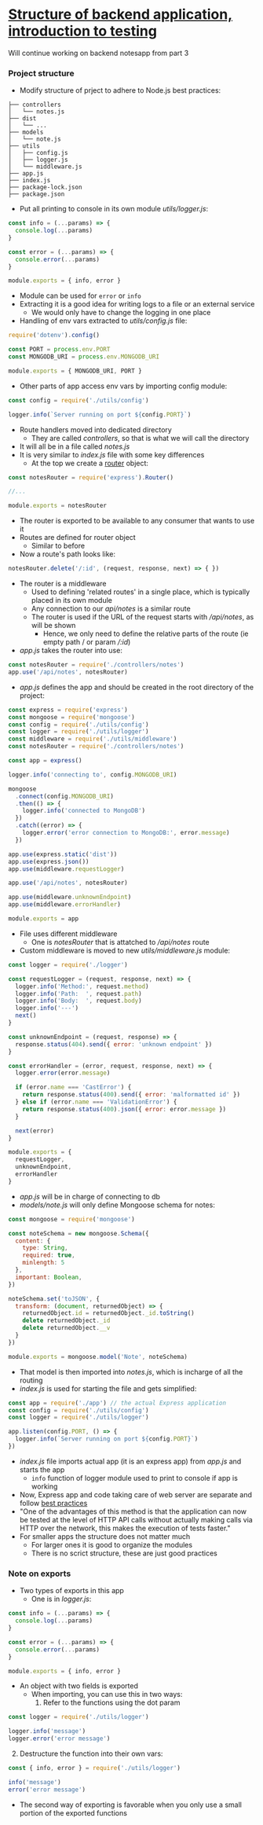 # [Structure of backend application, introduction to testing](https://fullstackopen.com/en/part4/structure_of_backend_application_introduction_to_testing)

Will continue working on backend notesapp from part 3

### Project structure

- Modify structure of prject to adhere to Node.js best practices:

```
├── controllers
│   └── notes.js
├── dist
│   └── ...
├── models
│   └── note.js
├── utils
│   ├── config.js
│   ├── logger.js
│   └── middleware.js  
├── app.js
├── index.js
├── package-lock.json
├── package.json
```

- Put all printing to console in its own module _utils/logger.js_:

```js
const info = (...params) => {
  console.log(...params)
}

const error = (...params) => {
  console.error(...params)
}

module.exports = { info, error }
```

- Module can be used for `error` or `info` 
- Extracting it is a good idea for writing logs to a file or an external service
  - We would only have to change the logging in one place 
- Handling of env vars extracted to _utils/config.js_ file:

```js
require('dotenv').config()

const PORT = process.env.PORT
const MONGODB_URI = process.env.MONGODB_URI

module.exports = { MONGODB_URI, PORT }
```

- Other parts of app access env vars by importing config module:

```js
const config = require('./utils/config')

logger.info(`Server running on port ${config.PORT}`)
```

- Route handlers moved into dedicated directory
  - They are called _controllers_, so that is what we will call the directory
- It will all be in a file called _notes.js_
- It is very similar to _index.js_ file with some key differences
  - At the top we create a [router](https://expressjs.com/en/api.html#router) object: 

```js
const notesRouter = require('express').Router()

//...

module.exports = notesRouter
```

 - The router is exported to be available to any consumer that wants to use it
 - Routes are defined for router object
   - Similar to before
 - Now a route's path looks like:

```js
notesRouter.delete('/:id', (request, response, next) => { })
```

- The router is a middleware
  - Used to defining 'related routes' in a single place, which is typically placed in its own module
  - Any connection to our _api/notes_ is a similar route
  - The router is used if the URL of the request starts with _/api/notes_, as will be shown 
    - Hence, we only need to define the relative parts of the route (ie empty path / or param _/:id_)
- _app.js_ takes the router into use:

```js
const notesRouter = require('./controllers/notes')
app.use('/api/notes', notesRouter)
```

- _app.js_ defines the app and should be created in the root directory of the project:

```js
const express = require('express')
const mongoose = require('mongoose')
const config = require('./utils/config')
const logger = require('./utils/logger')
const middleware = require('./utils/middleware')
const notesRouter = require('./controllers/notes')

const app = express()

logger.info('connecting to', config.MONGODB_URI)

mongoose
  .connect(config.MONGODB_URI)
  .then(() => {
    logger.info('connected to MongoDB')
  })
  .catch((error) => {
    logger.error('error connection to MongoDB:', error.message)
  })

app.use(express.static('dist'))
app.use(express.json())
app.use(middleware.requestLogger)

app.use('/api/notes', notesRouter)

app.use(middleware.unknownEndpoint)
app.use(middleware.errorHandler)

module.exports = app
```

- File uses different middleware
  - One is _notesRouter_ that is attatched to _/api/notes_ route 
- Custom middleware is moved to new _utils/middleware.js_ module:

```js
const logger = require('./logger')

const requestLogger = (request, response, next) => {
  logger.info('Method:', request.method)
  logger.info('Path:  ', request.path)
  logger.info('Body:  ', request.body)
  logger.info('---')
  next()
}

const unknownEndpoint = (request, response) => {
  response.status(404).send({ error: 'unknown endpoint' })
}

const errorHandler = (error, request, response, next) => {
  logger.error(error.message)

  if (error.name === 'CastError') {
    return response.status(400).send({ error: 'malformatted id' })
  } else if (error.name === 'ValidationError') {
    return response.status(400).json({ error: error.message })
  }

  next(error)
}

module.exports = {
  requestLogger,
  unknownEndpoint,
  errorHandler
}
```

- _app.js_ will be in charge of connecting to db 
- _models/note.js_ will only define Mongoose schema for notes:

```js
const mongoose = require('mongoose')

const noteSchema = new mongoose.Schema({
  content: {
    type: String,
    required: true,
    minlength: 5
  },
  important: Boolean,
})

noteSchema.set('toJSON', {
  transform: (document, returnedObject) => {
    returnedObject.id = returnedObject._id.toString()
    delete returnedObject._id
    delete returnedObject.__v
  }
})

module.exports = mongoose.model('Note', noteSchema)
```

- That model is then imported into _notes.js_, which is incharge of all the routing
- _index.js_ is used for starting the file and gets simplified:

```js
const app = require('./app') // the actual Express application
const config = require('./utils/config')
const logger = require('./utils/logger')

app.listen(config.PORT, () => {
  logger.info(`Server running on port ${config.PORT}`)
})
```

- _index.js_ file imports actual app (it is an express app) from _app.js_ and starts the app
  - `info` function of logger module used to print to console if app is working
- Now, Express app and code taking care of web server are separate and follow [best practices](https://dev.to/nermineslimane/always-separate-app-and-server-files--1nc7)
- "One of the advantages of this method is that the application can now be tested at the level of HTTP API calls without actually making calls via HTTP over the network, this makes the execution of tests faster."
- For smaller apps the structure does not matter much
  - For larger ones it is good to organize the modules
  - There is no scrict structure, these are just good practices

### Note on exports

- Two types of exports in this app
  - One is in _logger.js_:

```js
const info = (...params) => {
  console.log(...params)
}

const error = (...params) => {
  console.error(...params)
}

module.exports = { info, error }
```

- An object with two fields is exported 
  - When importing, you can use this in two ways:
    1. Refer to the functions using the dot param 

```js
const logger = require('./utils/logger')

logger.info('message')
logger.error('error message')
```
   2. Destructure the function into their own vars:

```js
const { info, error } = require('./utils/logger')

info('message')
error('error message')
```

- The second way of exporting is favorable when you only use a small portion of the exported functions